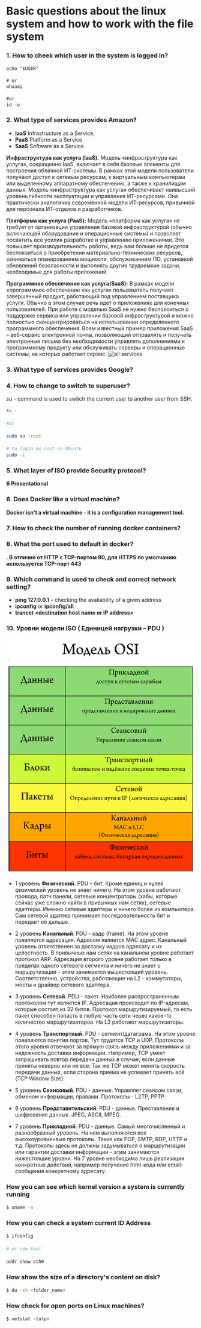# Basic questions about the linux system and how to work with the file system

### 1. How to cheek which user in the system is logged in?

```shell
echo "$USER"

# or
whoami

#or
id -u
```

### 2. What type of services provides Amazon?
- __IaaS__ Infrastructure as a Service.
- __PaaS__ Platform as a Service  
- __SaaS__ Software as a Service

__Инфраструктура как услуга (IaaS).__
Модель «инфраструктура как услуга», сокращенно IaaS, включает в себя базовые элементы для построения облачной ИТ-системы. В рамках этой модели пользователи получают доступ к сетевым ресурсам, к виртуальным компьютерам или выделенному аппаратному обеспечению, а также к хранилищам данных. Модель «инфраструктура как услуга» обеспечивает наивысший уровень гибкости эксплуатации и управления ИТ-ресурсами. Она практически аналогична современной модели ИТ-ресурсов, привычной для персонала ИТ-отделов и разработчиков.  

__Платформа как услуга (PaaS):__
Модель «платформа как услуга» не требует от организации управления базовой инфраструктурой (обычно включающей оборудование и операционные системы) и позволяет посвятить все усилия разработке и управлению приложениями. Это повышает производительность работы, ведь вам больше не придется беспокоиться о приобретении материально-технических ресурсов, заниматься планированием мощности, обслуживанием ПО, установкой обновлений безопасности и выполнять другие трудоемкие задачи, необходимые для работы приложений.

__Программное обеспечение как услуга(SaaS):__
В рамках модели «программное обеспечение как услуга» пользователь получает завершенный продукт, работающий под управлением поставщика услуги. Обычно в этом случае речь идет о приложениях для конечных пользователей. При работе с моделью SaaS не нужно беспокоиться о поддержке сервиса или управлении базовой инфраструктурой и можно полностью сконцентрироваться на использовании определенного программного обеспечения. Всем известный пример приложения SaaS – веб-сервис электронной почты, позволяющий отправлять и получать электронные письма без необходимости управлять дополнениями к программному продукту или обслуживать серверы и операционные системы, на которых работает сервис.
![all services](https://i.ytimg.com/vi/Tu_AmhKOMH4/maxresdefault.jpg)

### 3. What type of services provides Google?

### 4. How to change to switch to superuser?

_su_ - command is used to switch the current user to another user from SSH.

```bash
su -

#or

sudo su -root

# to login as root on Ubuntu
sudo -i
```

### 5. What layer of ISO provide Security protocol?  
__6 Presentational__

### 6. Does Docker like a virtual machine?  
__Docker isn't a virtual machine - it is a configuration management tool.__

### 7. How to check the number of running docker containers?

### 8. What the port used to default in docker?  

__. В отличие от HTTP с TCP-портом 80, для HTTPS по умолчанию используется TCP-порт 443__

### 9. Which command is used to check and correct network setting? 

- __ping 127.0.0.1__ - checking the availability of a given address
- __ipconfig__ or __ipconfig/all__ 
- __trancet \<destination host name or IP address\>__

### 10. Уровни модели ISO ( Единицей нагрузки – PDU )

<img src="/img/OSI-model.png">

- 1 уровень **Физический**. PDU – бит. Кроме единиц и нулей физический уровень не знает ничего. На этом уровне работают провода, патч панели, сетевые концентраторы (хабы, которые сейчас уже сложно найти в привычных нам сетях), сетевые адаптеры. Именно сетевые адаптеры и ничего более из компьютера. Сам сетевой адаптер принимает последовательность бит и передает её дальше.

- 2 уровень **Канальный**. PDU - кадр (frame). На этом уровне появляется адресация. Адресом является MAC адрес. Канальный уровень ответственен за доставку кадров адресату и их целостность. В привычных нам сетях на канальном уровне работает протокол ARP. Адресация второго уровня работает только в пределах одного сетевого сегмента и ничего не знает о маршрутизации - этим занимается вышестоящий уровень. Соответственно, устройства, работающие на L2 - коммутаторы, мосты и драйвер сетевого адаптера.

- 3 уровень **Сетевой**. PDU - пакет. Наиболее распространенным протоколом тут является IP. Адресация происходит по IP-адресам, которые состоят из 32 битов. Протокол маршрутизируемый, то есть пакет способен попасть в любую часть сети через какое-то количество маршрутизаторов. На L3 работают маршрутизаторы.

- 4 уровень **Транспортный**. PDU - сегмент/датаграма. На этом уровне появляются понятия портов. Тут трудятся TCP и UDP. Протоколы этого уровня отвечают за прямую связь между приложениями и за надежность доставки информации. Например, TCP умеет запрашивать повтор передачи данных в случае, если данные приняты неверно или не все. Так же TCP может менять скорость передачи данных, если сторона приема не успевает принять всё (TCP Window Size).

- 5 уровень **Сеансовый**. PDU - данные. Управляет сеансом связи, обменом информации, правами. Протоколы - L2TP, PPTP.

- 6 уровень **Представительский**. PDU - данные. Преставление и шифрование данных. JPEG, ASCII, MPEG.

- 7 уровень **Прикладной**. PDU - данные. Самый многочисленный и разнообразный уровень. На нем выполняются все высокоуровненвые протоколы. Такие как POP, SMTP, RDP, HTTP и т.д. Протоколы здесь не должны задумываться о маршрутизации или гарантии доставки информации - этим занимаются нижестоящие уровни. На 7 уровне необходима лишь реализации конкретных действий, например получение html-кода или email-сообщения конкретному адресату.

### How you can see which kernel version a system is currently running

```bash 
$ uname -a
```

### How you can check a system current ID Address

```bash
$ ifconfig 

# or new tool 

addr show eth0
```

### How show the size of a directory's content on disk? 

```bash 
$ du -sh <folder_name>
```

### How check for open ports on Linux machines?

```
$ netstat -tulpn
```

